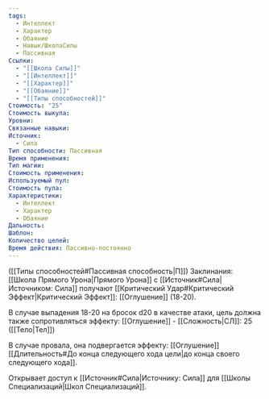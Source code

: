 ```yaml
---
tags:
  - Интеллект
  - Характер
  - Обаяние
  - Навык/ШколаСилы
  - Пассивная
Ссылки:
  - "[[Школа Силы]]"
  - "[[Интеллект]]"
  - "[[Характер]]"
  - "[[Обаяние]]"
  - "[[Типы способностей]]"
Стоимость: "25"
Стоимость выкупа: 
Уровни: 
Связанные навыки: 
Источник:
  - Сила
Тип способности: Пассивная
Время применения: 
Тип магии: 
Стоимость применения: 
Используемый пул: 
Стоимость пула: 
Характеристики:
  - Интеллект
  - Характер
  - Обаяние
Дальность: 
Шаблон: 
Количество целей: 
Время действия: Пассивно-постоянно
---
```

([[Типы способностей#Пассивная способность|П]]) Заклинания: [[Школа Прямого Урона|Прямого Урона]] с [[Источник#Сила|Источником: Сила]] получают [[Критический Удар#Критический Эффект|Критический Эффект]]: [[Оглушение]] (18-20). 

В случае выпадения 18-20 на бросок d20 в качестве атаки, цель должна также сопротивляться эффекту: [[Оглушение]] - [[Сложность|СЛ]]: 25 ([[Тело|Тел]])

В случае провала, она подвергается эффекту: [[Оглушение]] [[Длительность#До конца следующего хода цели|до конца своего следующего хода]].

Открывает доступ к [[Источник#Сила|Источнику: Сила]] для [[Школы Специализаций|Школ Специализаций]]. 